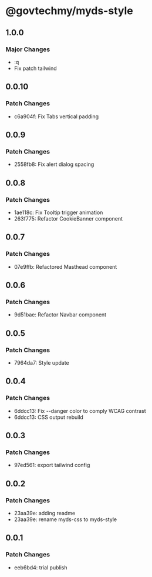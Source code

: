 # @govtechmy/myds-style

## 1.0.0

### Major Changes

- :q
- Fix patch tailwind

## 0.0.10

### Patch Changes

- c6a904f: Fix Tabs vertical padding

## 0.0.9

### Patch Changes

- 2558fb8: Fix alert dialog spacing

## 0.0.8

### Patch Changes

- 1ae118c: Fix Tooltip trigger animation
- 263f775: Refactor CookieBanner component

## 0.0.7

### Patch Changes

- 07e9ffb: Refactored Masthead component

## 0.0.6

### Patch Changes

- 9d51bae: Refactor Navbar component

## 0.0.5

### Patch Changes

- 7964da7: Style update

## 0.0.4

### Patch Changes

- 6ddcc13: Fix --danger color to comply WCAG contrast
- 6ddcc13: CSS output rebuild

## 0.0.3

### Patch Changes

- 97ed561: export tailwind config

## 0.0.2

### Patch Changes

- 23aa39e: adding readme
- 23aa39e: rename myds-css to myds-style

## 0.0.1

### Patch Changes

- eeb6bd4: trial publish
